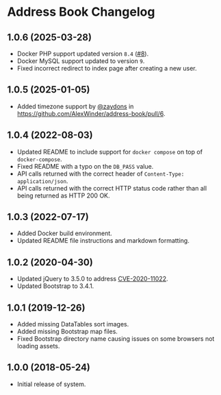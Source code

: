 # Address Book Changelog

## 1.0.6 (2025-03-28)

- Docker PHP support updated version `8.4` ([#8](https://github.com/AlexWinder/address-book/issues/8)).
- Docker MySQL support updated to version `9`.
- Fixed incorrect redirect to index page after creating a new user.

## 1.0.5 (2025-01-05)

- Added timezone support by [@zaydons](https://github.com/zaydons) in https://github.com/AlexWinder/address-book/pull/6.

## 1.0.4 (2022-08-03)

- Updated README to include support for `docker compose` on top of `docker-compose`.
- Fixed README with a typo on the `DB_PASS` value.
- API calls returned with the correct header of `Content-Type: application/json`.
- API calls returned with the correct HTTP status code rather than all being returned as HTTP 200 OK.

## 1.0.3 (2022-07-17)

- Added Docker build environment.
- Updated README file instructions and markdown formatting.

## 1.0.2 (2020-04-30)

- Updated jQuery to 3.5.0 to address [CVE-2020-11022](https://github.com/advisories/GHSA-gxr4-xjj5-5px2).
- Updated Bootstrap to 3.4.1.

## 1.0.1 (2019-12-26)

- Added missing DataTables sort images.
- Added missing Bootstrap map files.
- Fixed Bootstrap directory name causing issues on some browsers not loading assets.

## 1.0.0 (2018-05-24)

- Initial release of system.
